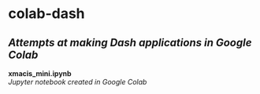 # colab-dash
## *Attempts at making Dash applications in Google Colab*

   
**xmacis_mini.ipynb**    
*Jupyter notebook created in Google Colab*    
   


